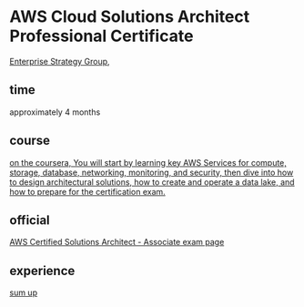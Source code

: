 # AWS Cloud Solutions Architect Professional Certificate
[Enterprise Strategy Group,](https://interactive.esg-global.com/reports/Training-and-Certification-Help-Learners-Thrive-Cloud-first-World)

## time
approximately 4 months

## course
[on the coursera, You will start by learning key AWS Services for compute, storage, database, networking, monitoring, and security, then dive into how to design architectural solutions, how to create and operate a data lake, and how to prepare for the certification exam.](https://www.coursera.org/programs/benicia-public-library-x2h8d/browse?collectionId=&productId=BTjfIi_BEe2kcQqdZg17Fw&productType=s12n&query=aws&showMiniModal=true&source=search)

## official 
[AWS Certified Solutions Architect - Associate exam page](https://aws.amazon.com/certification/certified-solutions-architect-associate/)

## experience
[sum up](https://available-nightshade-b31.notion.site/AWS-165b2eae84b94fdf872267421bb98b0e)